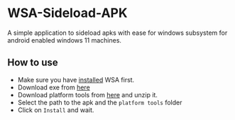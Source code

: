 # WSA-Sideload-APK
A simple application to sideload apks with ease for windows subsystem for android enabled windows 11 machines. 

## How to use
* Make sure you have [installed](https://docs.microsoft.com/en-us/windows/android/wsa/) WSA first. 
* Download exe from [here](https://github.com/Parajulibkrm/WSA-Sideload-APK/releases)
* Download platform tools from [here](https://developer.android.com/studio/releases/platform-tools) and unzip it. 
* Select the path to the apk and the `platform tools` folder 
* Click on `Install` and wait. 
